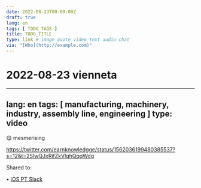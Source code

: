 ```yaml
---
date: 2022-08-23T00:00:00Z
draft: true
lang: en
tags: [ TODO_TAGS ]
title: TODO_TITLE
type: link # image quote video text audio chat
via: "[Who](http://example.com)"
---
```

# 2022-08-23 vienneta




---
lang: en
tags: [ manufacturing, machinery, industry, assembly line, engineering ]
type: video
---


😋 mesmerising


<https://twitter.com/earnknowledgge/status/1562036199480385537?s=12&t=2SlwQJxRjfZkVlqhQqqWdg>



Shared to:


• [iOS PT Slack](https://ios.slack.com/archives/C024RLKFJ/p1661288416221509)
